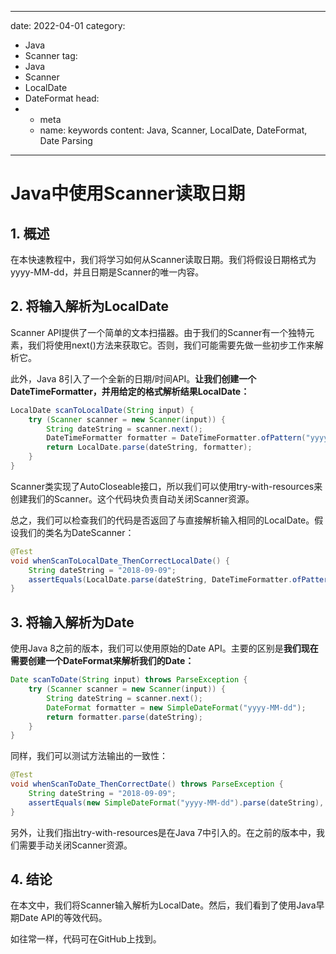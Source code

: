 ---
date: 2022-04-01
category:
  - Java
  - Scanner
tag:
  - Java
  - Scanner
  - LocalDate
  - DateFormat
head:
  - - meta
    - name: keywords
      content: Java, Scanner, LocalDate, DateFormat, Date Parsing
------
# Java中使用Scanner读取日期

## 1. 概述

在本快速教程中，我们将学习如何从Scanner读取日期。我们将假设日期格式为yyyy-MM-dd，并且日期是Scanner的唯一内容。

## 2. 将输入解析为LocalDate

Scanner API提供了一个简单的文本扫描器。由于我们的Scanner有一个独特元素，我们将使用next()方法来获取它。否则，我们可能需要先做一些初步工作来解析它。

此外，Java 8引入了一个全新的日期/时间API。**让我们创建一个DateTimeFormatter，并用给定的格式解析结果LocalDate：**

```java
LocalDate scanToLocalDate(String input) {
    try (Scanner scanner = new Scanner(input)) {
        String dateString = scanner.next();
        DateTimeFormatter formatter = DateTimeFormatter.ofPattern("yyyy-MM-dd");
        return LocalDate.parse(dateString, formatter);
    }
}
```

Scanner类实现了AutoCloseable接口，所以我们可以使用try-with-resources来创建我们的Scanner。这个代码块负责自动关闭Scanner资源。

总之，我们可以检查我们的代码是否返回了与直接解析输入相同的LocalDate。假设我们的类名为DateScanner：

```java
@Test
void whenScanToLocalDate_ThenCorrectLocalDate() {
    String dateString = "2018-09-09";
    assertEquals(LocalDate.parse(dateString, DateTimeFormatter.ofPattern("yyyy-MM-dd")), new DateScanner().scanToLocalDate(dateString));
}
```

## 3. 将输入解析为Date

使用Java 8之前的版本，我们可以使用原始的Date API。主要的区别是**我们现在需要创建一个DateFormat来解析我们的Date：**

```java
Date scanToDate(String input) throws ParseException {
    try (Scanner scanner = new Scanner(input)) {
        String dateString = scanner.next();
        DateFormat formatter = new SimpleDateFormat("yyyy-MM-dd");
        return formatter.parse(dateString);
    }
}
```

同样，我们可以测试方法输出的一致性：

```java
@Test
void whenScanToDate_ThenCorrectDate() throws ParseException {
    String dateString = "2018-09-09";
    assertEquals(new SimpleDateFormat("yyyy-MM-dd").parse(dateString), new DateScanner().scanToDate(dateString));
}
```

另外，让我们指出try-with-resources是在Java 7中引入的。在之前的版本中，我们需要手动关闭Scanner资源。

## 4. 结论

在本文中，我们将Scanner输入解析为LocalDate。然后，我们看到了使用Java早期Date API的等效代码。

如往常一样，代码可在GitHub上找到。